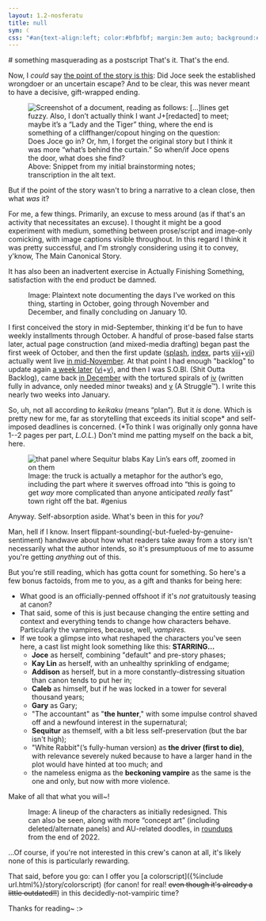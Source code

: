 ```yaml
---
layout: 1.2-nosferatu
title: null
sym: ☾
css: "#an{text-align:left; color:#bfbfbf; margin:3em auto; background:#202020; max-width:40rem; padding:1em 1em .75em;} #an h1{border-bottom:1px solid; color:#808080; font-weight:normal; margin:0; font-size:1.15em;} #an p{margin:.75em 0; font-size:.85em;} #an a{font-weight:normal; transition:none;} figcaption{font-size:.75em; letter-spacing:.025em; word-spacing:.025em; font-style:italic;} .cent{text-align:center; max-width:415px; font-style:normal;} main ul{font-size:.85em;} main li{margin:.25em 0;} main li>ul>li{margin:0; font-size:1.15em;} main b{color:#c0c0c0;} del{color:#9f9f9f;}"
---
```

<div id="an"><div class="wrap" markdown="1">
# something masquerading as a postscript
That's it. That's the end.

Now, I *could* say <a href="https://www.owleyes.org/text/lady-tiger/read/lady-tiger" class="ext">the point of the story is this</a>: Did Joce seek the established wrongdoer or an uncertain escape? And to be clear, this was never meant to have a decisive, gift-wrapped ending.

<figure><img src="{%include url.html%}/assets/img/au/note.png" alt="Screenshot of a document, reading as follows: […]lines get fuzzy. Also, I don’t actually think I want J+[redacted] to meet; maybe it’s a “Lady and the Tiger” thing, where the end is something of a cliffhanger/copout hinging on the question: Does Joce go in? Or, hm, I forget the original story but I think it was more “what’s behind the curtain.” So when/if Joce opens the door, what does she find?">
<figcaption><span class="x">Above: </span>Snippet from my initial brainstorming notes; transcription in the alt text.</figcaption></figure>

But if the point of the story wasn't to bring a narrative to a clean close, then what *was* it?

For me, a few things. Primarily, an excuse to mess around (as if that's an activity that necessitates an excuse). I thought it might be a good experiment with medium, something between prose/script and image-only comicking, with image captions visible throughout. In this regard I think it was pretty successful, and I'm strongly considering using it to convey, y'know, The Main Canonical Story.

It has also been an inadvertent exercise in Actually Finishing Something, satisfaction with the end product be damned.

<figure><img src="{%include url.html%}/assets/img/au/dates.png" alt="">
<figcaption><span class="x">Image: </span>Plaintext note documenting the days I’ve worked on this thing, starting in October, going through November and December, and finally concluding on January 10.</figcaption></figure>

I first conceived the story in mid-September, thinking it'd be fun to have weekly installments through October. A handful of prose-based false starts later, actual page construction (and mixed-media drafting) began past the first week of October, and then the first update ([splash](splash), [index](index), parts [viii](viii)+[vii](vii)) actually went live <a href="https://www.deviantart.com/a-flyleaf/art/it-s-november-937575364" class="ext">in mid-November</a>. At that point I had enough "backlog" to update again <a href="https://www.deviantart.com/a-flyleaf/art/my-neighbor-vamptoro-idk-i-ve-never-seen-that-movi-938333073" class="ext">a week later</a> ([vi](vi)+[v](v)), and then I was S.O.Bl. (Shit Outta Backlog), came back <a href="https://www.deviantart.com/a-flyleaf/art/quality-content-right-on-time-941220998" class="ext">in December</a> with the tortured spirals of [iv](iv) (written fully in advance, only needed minor tweaks) and [v](v) (A Struggle™). I write this nearly two weeks into January.

So, uh, not all according to <i title="means “plan”">keikaku</i><span class="x"> (means “plan”)</span>. But it *is* done. Which is pretty new for me, far as storytelling that exceeds its initial scope\* and self-imposed deadlines is concerned. (\*To think I was originally only gonna have 1--2 pages per part, *L.O.L.*) Don't mind me patting myself on the back a bit, here.

<figure><img src="{%include url.html%}/assets/img/au/blablabla.png" alt="that panel where Sequitur blabs Kay Lin’s ears off, zoomed in on them"/>
<figcaption class="cent"><span class="x">Image: </span>the truck is actually a metaphor for the author’s ego, including the part where it swerves offroad into “this is going to get <em>way</em> more complicated than anyone anticipated <em>really</em> fast” town right off the bat. #genius</figcaption></figure>

Anyway. Self-absorption aside. What's been in this for *you*?

Man, hell if I know. Insert flippant-sounding(-but-fueled-by-genuine-sentiment) handwave about how what readers take away from a story isn't necessarily what the author intends, so it's presumptuous of me to assume you're getting *anything* out of this.

But you're still reading, which has gotta count for something. So here's a few bonus factoids, from me to you, as a gift and thanks for being here:

- What good is an officially-penned offshoot if it's *not* gratuitously teasing at canon?
- That said, some of this is just because changing the entire setting and context and everything tends to change how characters behave. Particularly the vampires, because, well, *vampires.*
- If we took a glimpse into what reshaped the characters you've seen here, a cast list might look something like this: <b style="text-transform:uppercase;">Starring...</b>
	- <b>Joce</b> as herself, combining "default" and pre-story phases;
	- <b>Kay Lin</b> as herself, with an unhealthy sprinkling of endgame;
	- <b>Addison</b> as herself, but in a more constantly-distressing situation than canon tends to put her in;
	- <b>Caleb</b> as himself, but if he was locked in a tower for several thousand years;
	- <b>Gary</b> as Gary;
	- "The accountant" as "<b>the hunter</b>," with some impulse control shaved off and a newfound interest in the supernatural;
	- <b>Sequitur</b> as themself, with a bit less self-preservation (but the bar isn't high);
	- "White Rabbit"(’s fully-human version) as <b>the driver (first to die)</b>, with relevance severely nuked because to have a larger hand in the plot would have hinted at too much; and
	- the nameless enigma as the <b>beckoning vampire</b> as the same is the one and only, but now with more violence.

Make of all that what you will~!

<figure><img src="{%include url.html%}/assets/img/au/dagang.png" alt="">
<figcaption><span class="x">Image: </span>A lineup of the characters as initially redesigned. This can also be seen, along with more “concept art” (including deleted/alternate panels) and AU-related doodles, in <a href="{%include url.html%}/gallery/roundups#2022">roundups</a> from the end of 2022.</figcaption></figure>

...Of course, if you're not interested in this crew's canon at all, it's likely none of this is particularly rewarding.

That said, before you go: can I offer you [a colorscript]({%include url.html%}/story/colorscript) (for canon! for real! ~~even though it's already a little outdated!!~~) in this decidedly-not-vampiric time?

Thanks for reading~ <span style="display:inline-block;">:></span>
</div></div>
